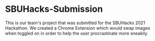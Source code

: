 # SBUHacks-Submission
This is our team's project that was submitted for the SBUHacks 2021 Hackathon. We created a Chrome Extension which would swap images when toggled on in order to help the user procrastinate more sneakily.
